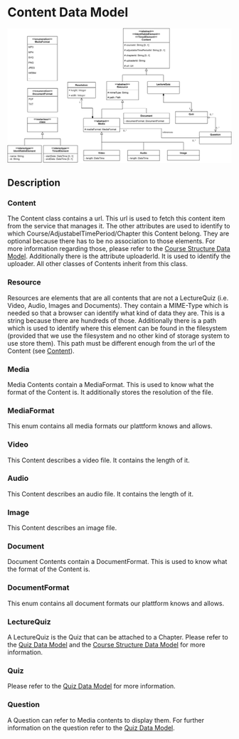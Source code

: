 # Content Data Model

![ContentDataModel](./Images/Architecture/Content-Data-Model.png)

## Description

### Content

The Content class contains a url. This url is used to fetch this content item from the service that manages it. The other attributes are used to identify to which Course/AdjustabelTimePeriod/Chapter this Content belong. They are optional because there has to be no association to those elements. For more information regarding those, please refer to the [Course Structure Data Model](Application-Architecture--Data-Model--Course). Additionally there is the attribute uploaderId. It is used to identify the uploader. All other classes of Contents inherit from this class. 

### Resource

Resources are elements that are all contents that are not a LectureQuiz (i.e. Video, Audio, Images and Documents). They contain a MIME-Type which is needed so that a browser can identify what kind of data they are. This is a string because there are hundreds of those. Additionally there is a path which is used to identify where this element can be found in the filesystem (provided that we use the filesystem and no other kind of storage system to use store them). This path must be different enough from the url of the Content (see [Content](Application-Architecture--Data-Model--Content#content)).

### Media

Media Contents contain a MediaFormat. This is used to know what the format of the Content is. It additionally stores the resolution of the file.

### MediaFormat

This enum contains all media formats our plattform knows and allows.

### Video

This Content describes a video file. It contains the length of it.

### Audio

This Content describes an audio file. It contains the length of it.

### Image

This Content describes an image file.

### Document

Document Contents contain a DocumentFormat. This is used to know what the format of the Content is.

### DocumentFormat

This enum contains all document formats our plattform knows and allows.

### LectureQuiz

A LectureQuiz is the Quiz that can be attached to a Chapter. Please refer to the [Quiz Data Model](Application-Architecture--Data-Model--Quiz#lecturequiz) and the [Course Structure Data Model](Application-Architecture--Data-Model--Course#lecturequiz) for more information.

### Quiz

Please refer to the [Quiz Data Model](Application-Architecture--Data-Model--Quiz#quiz) for more information. 

### Question

A Question can refer to Media contents to display them. For further information on the question refer to the [Quiz Data Model](Application-Architecture--Data-Model--Quiz#question).